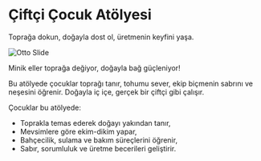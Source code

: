 # Çiftçi Çocuk Atölyesi

Toprağa dokun, doğayla dost ol, üretmenin keyfini yaşa.

![Otto Slide](@/assets/otto-slide-01.jpg)

Minik eller toprağa değiyor, doğayla bağ güçleniyor!

Bu atölyede çocuklar toprağı tanır, tohumu sever, ekip biçmenin sabrını ve neşesini öğrenir. Doğayla iç içe, gerçek bir çiftçi gibi çalışır.

Çocuklar bu atölyede:

- Toprakla temas ederek doğayı yakından tanır,
- Mevsimlere göre ekim-dikim yapar,
- Bahçecilik, sulama ve bakım süreçlerini öğrenir,
- Sabır, sorumluluk ve üretme becerileri geliştirir.
